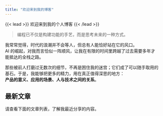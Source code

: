 ```yaml
---
title: "欢迎来到我的博客"
---
```


{{< lead >}}
欢迎来到我的个人博客
{{< /lead >}}

> 编程已不仅是构建功能的手艺，而是思考未来的一种方式。

我常常觉得，时代的浪潮并不会等人，但总有人能恰好站在它的风口。  
AI 的崛起，对我而言恰似一阵顺风，让我在有限的时间里跨越了过去需要多年才能抵达的全栈之路。

那些被前人打磨过无数次的细节，不再是困住我的迷宫；它们成了可以随手取用的基石。于是，我能够把更多的精力，用在真正值得深思的地方：  
**产品的意义、应用的场景、人与技术之间的关系**。



<!-- <div class="flex px-4 py-2 mb-8 text-base rounded-md bg-primary-100 dark:bg-primary-900">
  <span class="flex items-center pe-3 text-primary-400">
    {{< icon "triangle-exclamation" >}}
  </span>
  <span class="flex items-center justify-between grow dark:text-neutral-300">
    <span class="prose dark:prose-invert">这是一个 <code id="layout">profile</code> 布局的示例.</span>
    <button
      id="switch-layout-button"
      class="px-4 !text-neutral !no-underline rounded-md bg-primary-600 hover:!bg-primary-500 dark:bg-primary-800 dark:hover:!bg-primary-700"
    >
      切换布局 &orarr;
    </button>
  </span>
</div> -->

## 最新文章

请查看下面的文章列表，了解我最近分享的内容。
